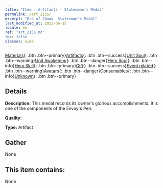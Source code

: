 ```yaml
---
title: "Item - Artifacts - Statesman's Medal"
permalink: /art_2155/
excerpt: "Era of Chaos  Statesman's Medal"
last_modified_at: 2021-06-15
locale: en
ref: "art_2155.md"
toc: false
classes: wide
---
```

 [Materials](/Items/){: .btn .btn--primary}[Artifacts](/Items/Artifacts/){: .btn .btn--success}[Unit Soul](/Items/UnitSoul/){: .btn .btn--warning}[Unit Awakening](/Items/UnitAwakening/){: .btn .btn--danger}[Hero Soul](/Items/HeroSoul/){: .btn .btn--info}[Hero Skill](/Items/HeroSkill/){: .btn .btn--primary}[Gift](/Items/Gift/){: .btn .btn--success}[Event related](/Items/Events/){: .btn .btn--warning}[Avatars](/Items/Avatars/){: .btn .btn--danger}[Consumables](/Items/Consumables/){: .btn .btn--info}[Unknown](/Items/Unknown/){: .btn .btn--primary}

## Details
 **Description:** This medal records its owner's glorious accomplishments. It is one of the components of the Envoy's Pen.

 **Quality:** 

 **Type:** Artifact

## Gather

  None

## This item contains:

  None

